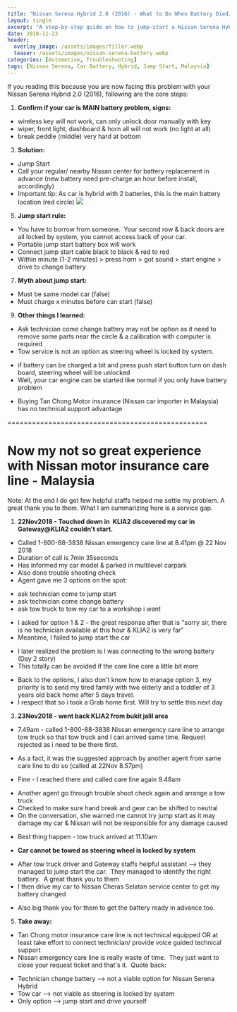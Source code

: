 ```yaml
---
title: "Nissan Serena Hybrid 2.0 (2016) - What to Do When Battery Died/ Cannot Start Your Car? (Malaysia)"
layout: single
excerpt: "A step-by-step guide on how to jump-start a Nissan Serena Hybrid 2.0 (2016) and replace the battery in Malaysia."
date: 2018-11-23
header:
  overlay_image: /assets/images/filler.webp
  teaser: /assets/images/nissan-serena-battery.webp
categories: [Automotive, Troubleshooting]
tags: [Nissan Serena, Car Battery, Hybrid, Jump Start, Malaysia]
---
```


If you reading this because you are now facing this problem with your Nissan Serena Hybrid 2.0 (2016), following are the core steps:  

1. **Confirm if your car is MAIN battery problem, signs:**

* wireless key will not work, can only unlock door manually with key
* wiper, front light, dashboard & horn all will not work (no light at all)
* break peddle (middle) very hard at bottom

3. **Solution:**

* Jump Start
* Call your regular/ nearby Nissan center for battery replacement in advance (new battery need pre-charge an hour before install, accordingly)
* Important tip: As car is hybrid with 2 batteries, this is the main battery location (red circle)
  [![](https://blogger.googleusercontent.com/img/b/R29vZ2xl/AVvXsEjWJT7H0zOcHUQ3-XpioXJu_M0vCibJ7a_ZCg2yWHrMufdOU4NbGmpmlipdrhUFIxR_X3G2zc1Q8io7Oaj7KpSt7CR-O134426RPOV2qu7Dl_Y1QgOTS4g3XE0cXHQfonrhLLKQPHfPcPo/s320/nissan.JPG)](https://blogger.googleusercontent.com/img/b/R29vZ2xl/AVvXsEjWJT7H0zOcHUQ3-XpioXJu_M0vCibJ7a_ZCg2yWHrMufdOU4NbGmpmlipdrhUFIxR_X3G2zc1Q8io7Oaj7KpSt7CR-O134426RPOV2qu7Dl_Y1QgOTS4g3XE0cXHQfonrhLLKQPHfPcPo/s1600/nissan.JPG)

5. **Jump start rule:**

* You have to borrow from someone.  Your second row & back doors are all locked by system, you cannot access back of your car.
* Portable jump start battery box will work
* Connect jump start cable black to black & red to red
* Within minute (1-2 minutes) > press horn > got sound > start engine > drive to change battery

7. **Myth about jump start:**

* Must be same model car (false)
* Must charge x minutes before can start (false)

9. **Other things I learned:**

* Ask technician come change battery may not be option as it need to remove some parts near the circle & a calibration with computer is required
* Tow service is not an option as steering wheel is locked by system.

+ if battery can be charged a bit and press push start button turn on dash board, steering wheel will be unlocked
+ Well, your car engine can be started like normal if you only have battery problem

* Buying Tan Chong Motor insurance (Nissan car importer in Malaysia) has no technical support advantage

  

=================================================

**Now my not so great experience with Nissan motor insurance care line - Malaysia**
=================================================
  

Note: At the end I do get few helpful staffs helped me settle my problem. A great thank you to them. What I am summarizing here is a service gap.
  

1. **22Nov2018 - Touched down in  KLIA2 discovered my car in Gateway@KLIA2 couldn't start.**

* Called 1-800-88-3838 Nissan emergency care line at 8.41pm @ 22 Nov 2018
* Duration of call is 7min 35seconds
* Has informed my car model & parked in multilevel carpark
* Also done trouble shooting check
* Agent gave me 3 options on the spot:

+ ask technician come to jump start
+ ask technician come change battery
+ ask tow truck to tow my car to a workshop i want

* I asked for option 1 & 2 - the great response after that is "sorry sir, there is no technician available at this hour & KLIA2 is very far"
* Meantime, I failed to jump start the car

+ I later realized the problem is I was connecting to the wrong battery (Day 2 story)
+ This totally can be avoided if the care line care a little bit more

* Back to the options, I also don't know how to manage option 3, my priority is to send my tired family with two elderly and a toddler of 3 years old back home after 5 days travel.
* I respect that so i took a Grab home first. Will try to settle this next day

3. **23Nov2018 - went back KLIA2 from bukit jalil area**

* 7.49am - called 1-800-88-3838 Nissan emergency care line to arrange tow truck so that tow truck and I can arrived same time. Request rejected as i need to be there first.

+ As a fact, it was the suggested approach by another agent from same care line to do so (called at 22Nov 8.57pm)

* Fine - I reached there and called care line again 9.48am

+ Another agent go through trouble shoot check again and arrange a tow truck
+ Checked to make sure hand break and gear can be shifted to neutral
+ On the conversation, she warned me cannot try jump start as it may damage my car & Nissan will not be responsible for any damage caused

* Best thing happen - tow truck arrived at 11.10am

+ **Car cannot be towed as steering wheel is locked by system**

* After tow truck driver and Gateway staffs helpful assistant --> they managed to jump start the car.  They managed to identify the right battery.  A great thank you to them
* I then drive my car to Nissan Cheras Selatan service center to get my battery changed

+ Also big thank you for them to get the battery ready in advance too.

5. **Take away:**

* Tan Chong motor insurance care line is not technical equipped OR at least take effort to connect technician/ provide voice guided technical support
* Nissan emergency care line is really waste of time.  They just want to close your request ticket and that's it.  Quote back:

+ Technician change battery --> not a viable option for Nissan Serena Hybrid
+ Tow car --> not viable as steering is locked by system
+ Only option --> jump start and drive yourself

  


